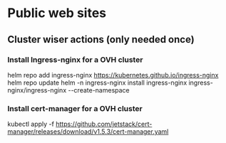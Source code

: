 # Public web sites

## Cluster wiser actions (only needed once)

### Install Ingress-nginx for a OVH cluster
helm repo add ingress-nginx https://kubernetes.github.io/ingress-nginx
helm repo update
helm -n ingress-nginx install ingress-nginx ingress-nginx/ingress-nginx --create-namespace

### Install cert-manager for a OVH cluster
kubectl apply -f https://github.com/jetstack/cert-manager/releases/download/v1.5.3/cert-manager.yaml
